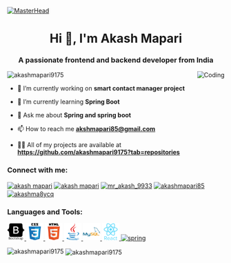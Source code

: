
[![MasterHead](https://miro.medium.com/v2/resize:fit:679/1*kkNX1p3HNnaGpAjriZqyrg.gif)](https://rishavchanda.io)
<h1 align="center">Hi 👋, I'm Akash Mapari</h1>
<h3 align="center">A passionate frontend and backend developer from India</h3>
<img align="right" alt="Coding" width=""400" src="https://cdn.dribbble.com/users/1162077/screenshots/3848914/programmer.gif">

<p align="left"> <img src="https://komarev.com/ghpvc/?username=akashmapari9175&label=Profile%20views&color=0e75b6&style=flat" alt="akashmapari9175" /> </p>

- 🔭 I’m currently working on **smart contact manager project**

- 🌱 I’m currently learning **Spring Boot**

- 💬 Ask me about **Spring and spring boot**

- 📫 How to reach me **akshmapari85@gmail.com**
- 👨‍💻 All of my projects are available at **https://github.com/akashmapari9175?tab=repositories**

<h3 align="left">Connect with me:</h3>
<p align="left">
<a href="https://linkedin.com/in/akash-mapari-b23117235" target="blank"><img align="center" src="https://raw.githubusercontent.com/rahuldkjain/github-profile-readme-generator/master/src/images/icons/Social/linked-in-alt.svg" alt="akash mapari" height="30" width="40" /></a>
<a href="https://fb.com/akash mapari" target="blank"><img align="center" src="https://raw.githubusercontent.com/rahuldkjain/github-profile-readme-generator/master/src/images/icons/Social/facebook.svg" alt="akash mapari" height="30" width="40" /></a>
<a href="https://instagram.com/mr_akash_9933" target="blank"><img align="center" src="https://raw.githubusercontent.com/rahuldkjain/github-profile-readme-generator/master/src/images/icons/Social/instagram.svg" alt="mr_akash_9933" height="30" width="40" /></a>
<a href="https://www.leetcode.com/akashmapari85" target="blank"><img align="center" src="https://raw.githubusercontent.com/rahuldkjain/github-profile-readme-generator/master/src/images/icons/Social/leet-code.svg" alt="akashmapari85" height="30" width="40" /></a>
<a href="https://auth.geeksforgeeks.org/user/akashma8ycq" target="blank"><img align="center" src="https://raw.githubusercontent.com/rahuldkjain/github-profile-readme-generator/master/src/images/icons/Social/geeks-for-geeks.svg" alt="akashma8ycq" height="30" width="40" /></a>
</p>

<h3 align="left">Languages and Tools:</h3>
<p align="left"> <a href="https://getbootstrap.com" target="_blank" rel="noreferrer"> <img src="https://raw.githubusercontent.com/devicons/devicon/master/icons/bootstrap/bootstrap-plain-wordmark.svg" alt="bootstrap" width="40" height="40"/> </a> <a href="https://www.w3schools.com/css/" target="_blank" rel="noreferrer"> <img src="https://raw.githubusercontent.com/devicons/devicon/master/icons/css3/css3-original-wordmark.svg" alt="css3" width="40" height="40"/> </a> <a href="https://www.w3.org/html/" target="_blank" rel="noreferrer"> <img src="https://raw.githubusercontent.com/devicons/devicon/master/icons/html5/html5-original-wordmark.svg" alt="html5" width="40" height="40"/> </a> <a href="https://www.java.com" target="_blank" rel="noreferrer"> <img src="https://raw.githubusercontent.com/devicons/devicon/master/icons/java/java-original.svg" alt="java" width="40" height="40"/> </a> <a href="https://www.mysql.com/" target="_blank" rel="noreferrer"> <img src="https://raw.githubusercontent.com/devicons/devicon/master/icons/mysql/mysql-original-wordmark.svg" alt="mysql" width="40" height="40"/> </a> <a href="https://reactjs.org/" target="_blank" rel="noreferrer"> <img src="https://raw.githubusercontent.com/devicons/devicon/master/icons/react/react-original-wordmark.svg" alt="react" width="40" height="40"/> </a> <a href="https://spring.io/" target="_blank" rel="noreferrer"> <img src="https://www.vectorlogo.zone/logos/springio/springio-icon.svg" alt="spring" width="40" height="40"/> </a> </p>

<p><img align="left" src="https://github-readme-stats.vercel.app/api/top-langs?username=akashmapari9175&show_icons=true&locale=en&layout=compact" alt="akashmapari9175" /></p>

<p>&nbsp;<img align="center" src="https://github-readme-stats.vercel.app/api?username=akashmapari9175&show_icons=true&locale=en" alt="akashmapari9175" /></p>
